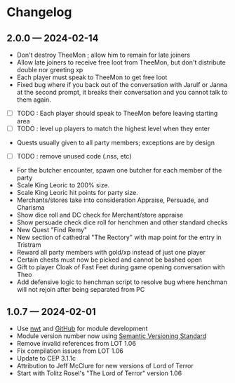 # Changelog
## 2.0.0 &mdash; 2024-02-14
* Don't destroy TheeMon ; allow him to remain for late joiners
* Allow late joiners to receive free loot from TheeMon, but don't distribute double nor greeting xp
* Each player must speak to TheeMon to get free loot
* Fixed bug where if you back out of the conversation with Jarulf or Janna at the second prompt, it breaks their conversation and you cannot talk to them again.
* [ ] TODO : Each player should speak to TheeMon before leaving starting area
* [ ] TODO : level up players to match the highest level when they enter
* Quests usually given to all party members; exceptions are by design
* [ ] TODO : remove unused code (.nss, etc)
* For the butcher encounter, spawn one butcher for each member of the party
* Scale King Leoric to 200% size.
* Scale King Leoric hit points for party size.
* Merchants/stores take into consideration Appraise, Persuade, and Charisma
* Show dice roll and DC check for Merchant/store appraise
* Show persuade check dice roll for henchmen and other standard checks
* New Quest "Find Remy"
* New section of cathedral "The Rectory" with map point for the entry in Tristram
* Reward all party members with gold/xp instead of just one player
* Certain chests must now be picked and cannot be bashed open
* Gift to player Cloak of Fast Feet during game opening conversation with Theo
* Add defensive logic to henchman script to resolve bug where henchman will not rejoin after being separated from PC

## 1.0.7 &mdash; 2024-02-01 
* Use [nwt](https://github.com/jeffmcclure/nwt) and [GitHub](https://github.com/jeffmcclure/lot5) for module development
* Module version number now using [Semantic Versioning Standard](https://semver.org)
* Remove invalid references from LOT 1.06
* Fix compilation issues from LOT 1.06
* Update to CEP 3.1.1c
* Attribution to Jeff McClure for new versions of Lord of Terror
* Start with Tolitz Rosel's "The Lord of Terror" version 1.06